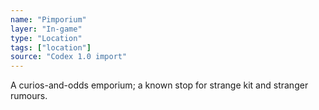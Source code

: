 ```yaml
---
name: "Pimporium"
layer: "In-game"
type: "Location"
tags: ["location"]
source: "Codex 1.0 import"
---
```

A curios-and-odds emporium; a known stop for strange kit and stranger rumours.
